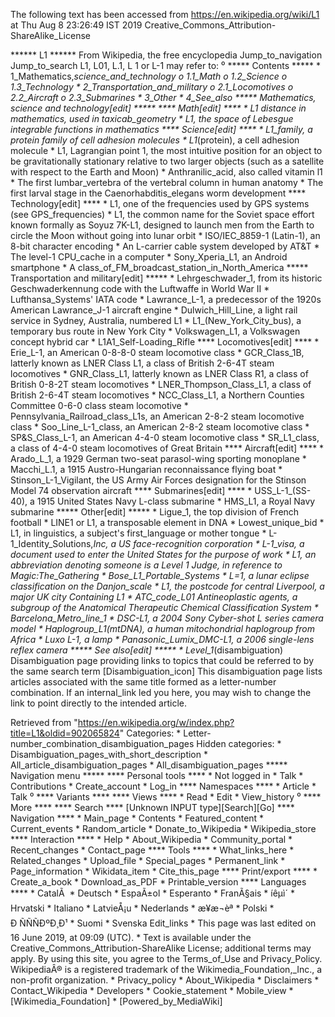 The following text has been accessed from https://en.wikipedia.org/wiki/L1 at Thu Aug 8 23:26:49 IST 2019
Creative_Commons_Attribution-ShareAlike_License




















****** L1 ******
From Wikipedia, the free encyclopedia
Jump_to_navigation Jump_to_search
L1, L01, L.1, L 1 or L-1 may refer to:
⁰
***** Contents *****
    * 1_Mathematics,_science_and_technology
          o 1.1_Math
          o 1.2_Science
          o 1.3_Technology
    * 2_Transportation_and_military
          o 2.1_Locomotives
          o 2.2_Aircraft
          o 2.3_Submarines
    * 3_Other
    * 4_See_also
***** Mathematics, science and technology[edit] *****
**** Math[edit] ****
    * L1 distance in mathematics, used in taxicab_geometry
    * L1, the space of Lebesgue integrable functions in mathematics
**** Science[edit] ****
    * L1_family, a protein family of cell adhesion molecules
    * L1_(protein), a cell adhesion molecule
    * L1, Lagrangian point 1, the most intuitive position for an object to be
      gravitationally stationary relative to two larger objects (such as a
      satellite with respect to the Earth and Moon)
    * Anthranilic_acid, also called vitamin l1
    * The first lumbar_vertebra of the vertebral column in human anatomy
    * The first larval stage in the Caenorhabditis_elegans worm development
**** Technology[edit] ****
    * L1, one of the frequencies used by GPS systems (see GPS_frequencies)
    * L1, the common name for the Soviet space effort known formally as Soyuz
      7K-L1, designed to launch men from the Earth to circle the Moon without
      going into lunar orbit
    * ISO/IEC_8859-1 (Latin-1), an 8-bit character encoding
    * An L-carrier cable system developed by AT&T
    * The level-1 CPU_cache in a computer
    * Sony_Xperia_L1, an Android smartphone
    * A class_of_FM_broadcast_station_in_North_America
***** Transportation and military[edit] *****
    * Lehrgeschwader_1, from its historic Geschwaderkennung code with the
      Luftwaffe in World War II
    * Lufthansa_Systems' IATA code
    * Lawrance_L-1, a predecessor of the 1920s American Lawrance_J-1 aircraft
      engine
    * Dulwich_Hill_Line, a light rail service in Sydney, Australia, numbered L1
    * L1_(New_York_City_bus), a temporary bus route in New York City
    * Volkswagen_L1, a Volkswagen concept hybrid car
    * L1A1_Self-Loading_Rifle
**** Locomotives[edit] ****
    * Erie_L-1, an American 0-8-8-0 steam locomotive class
    * GCR_Class_1B, latterly known as LNER Class L1, a class of British 2-6-4T
      steam locomotives
    * GNR_Class_L1, latterly known as LNER Class R1, a class of British 0-8-2T
      steam locomotives
    * LNER_Thompson_Class_L1, a class of British 2-6-4T steam locomotives
    * NCC_Class_L1, a Northern Counties Committee 0-6-0 class steam locomotive
    * Pennsylvania_Railroad_class_L1s, an American 2-8-2 steam locomotive class
    * Soo_Line_L-1_class, an American 2-8-2 steam locomotive class
    * SP&S_Class_L-1, an American 4-4-0 steam locomotive class
    * SR_L1_class, a class of 4-4-0 steam locomotives of Great Britain
**** Aircraft[edit] ****
    * Arado_L_1, a 1929 German two-seat parasol-wing sporting monoplane
    * Macchi_L.1, a 1915 Austro-Hungarian reconnaissance flying boat
    * Stinson_L-1_Vigilant, the US Army Air Forces designation for the Stinson
      Model 74 observation aircraft
**** Submarines[edit] ****
    * USS_L-1_(SS-40), a 1915 United States Navy L-class submarine
    * HMS_L1, a Royal Navy submarine
***** Other[edit] *****
    * Ligue_1, the top division of French football
    * LINE1 or L1, a transposable element in DNA
    * Lowest_unique_bid
    * L1, in linguistics, a subject's first_language or mother tongue
    * L-1_Identity_Solutions,_Inc, a US face-recognition corporation
    * L-1_visa, a document used to enter the United States for the purpose of
      work
    * L1, an abbreviation denoting someone is a Level 1 Judge, in reference to
      Magic:_The_Gathering
    * Bose_L1_Portable_Systems
    * L=1, a lunar eclipse classification on the Danjon_scale
    * L1, the postcode for central Liverpool, a major UK city
  Containing L1
    * ATC_code_L01 Antineoplastic agents, a subgroup of the Anatomical
      Therapeutic Chemical Classification System
    * Barcelona_Metro_line_1
    * DSC-L1, a 2004 Sony Cyber-shot L series camera model
    * Haplogroup_L1_(mtDNA), a human mitochondrial haplogroup from Africa
    * Luxo L-1, a lamp
    * Panasonic_Lumix_DMC-L1, a 2006 single-lens reflex camera
***** See also[edit] *****
    * Level_1_(disambiguation)
                      Disambiguation page providing links to topics that could
                      be referred to by the same search term
[Disambiguation_icon] This disambiguation page lists articles associated with
                      the same title formed as a letter-number combination.
                      If an internal_link led you here, you may wish to change
                      the link to point directly to the intended article.

Retrieved from "https://en.wikipedia.org/w/index.php?title=L1&oldid=902065824"
Categories:
    * Letter-number_combination_disambiguation_pages
Hidden categories:
    * Disambiguation_pages_with_short_description
    * All_article_disambiguation_pages
    * All_disambiguation_pages
***** Navigation menu *****
**** Personal tools ****
    * Not logged in
    * Talk
    * Contributions
    * Create_account
    * Log_in
**** Namespaces ****
    * Article
    * Talk
⁰
**** Variants ****
**** Views ****
    * Read
    * Edit
    * View_history
⁰
**** More ****
**** Search ****
[Unknown INPUT type][Search][Go]
**** Navigation ****
    * Main_page
    * Contents
    * Featured_content
    * Current_events
    * Random_article
    * Donate_to_Wikipedia
    * Wikipedia_store
**** Interaction ****
    * Help
    * About_Wikipedia
    * Community_portal
    * Recent_changes
    * Contact_page
**** Tools ****
    * What_links_here
    * Related_changes
    * Upload_file
    * Special_pages
    * Permanent_link
    * Page_information
    * Wikidata_item
    * Cite_this_page
**** Print/export ****
    * Create_a_book
    * Download_as_PDF
    * Printable_version
**** Languages ****
    * CatalÃ 
    * Deutsch
    * EspaÃ±ol
    * Esperanto
    * FranÃ§ais
    * íêµ­ì´
    * Hrvatski
    * Italiano
    * LatvieÅ¡u
    * Nederlands
    * æ¥æ¬èª
    * Polski
    * Ð ÑÑÑÐºÐ¸Ð¹
    * Suomi
    * Svenska
Edit_links
    * This page was last edited on 16 June 2019, at 09:09 (UTC).
    * Text is available under the Creative_Commons_Attribution-ShareAlike
      License; additional terms may apply. By using this site, you agree to the
      Terms_of_Use and Privacy_Policy. WikipediaÂ® is a registered trademark of
      the Wikimedia_Foundation,_Inc., a non-profit organization.
    * Privacy_policy
    * About_Wikipedia
    * Disclaimers
    * Contact_Wikipedia
    * Developers
    * Cookie_statement
    * Mobile_view
    * [Wikimedia_Foundation]
    * [Powered_by_MediaWiki]
